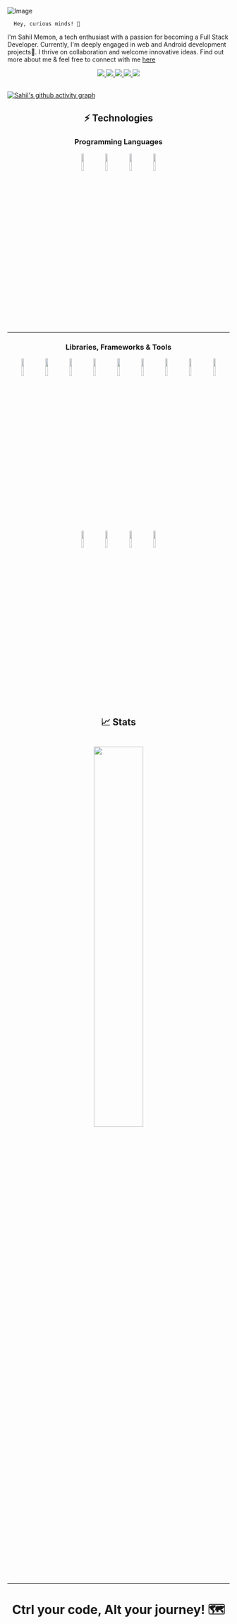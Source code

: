 ![Image](https://i.imgur.com/qGoqmSO.gif)

      Hey, curious minds! 🚀

 I'm Sahil Memon, a tech enthusiast with a passion for becoming a Full Stack Developer. Currently, I'm deeply engaged in web and Android development projects🤺. I thrive on collaboration and welcome innovative ideas. Find out more about me & feel free to connect with me [here](https://msahil.bio.link)
 
<div align="center">
  <a href="mailto:ms.sahilmemon@gmail.com">
    <img src="https://img.shields.io/badge/ms.sahilmemon@gmail.com-D14836?style=for-the-badge&logo=gmail&logoColor=white"/>
  </a>
  <a href="https://www.linkedin.com/in/sahil-memon">
    <img src="https://img.shields.io/badge/sahil%20memon-0077B5?style=for-the-badge&logo=linkedin&logoColor=white"/>  
  </a>
  <a href="https://sahil-memon.vercel.app">
    <img src="https://img.shields.io/badge/Personal%20Website-34A853?style=for-the-badge&logo=google-chrome&logoColor=white"/>    
  </a>
  <a href="https://twitter.com/SamFusedBits">
    <img src="https://img.shields.io/badge/SamFusedBits-000000?style=for-the-badge&logo=X&logoColor=white"/>  
  </a>
  <a>
  <a href="https://discordapp.com/users/1118861913363853323">
    <img src="https://img.shields.io/badge/SamFusedBits-5865F2?style=for-the-badge&logo=discord&logoColor=white"/>
  </a>
</div><br/>
    
[![Sahil's github activity graph](https://github-readme-activity-graph.vercel.app/graph?username=SamFusedBits&bg_color=0f2d3d&color=1cadfb&line=1cadfb&point=1cadfb&area=true&hide_border=true)](https://github.com/ashutosh00710/github-readme-activity-graph)

<h2 align="center">⚡ Technologies</h2>

<div align="center">

### Programming Languages
<p>
  <code><img width="10%" src="https://www.vectorlogo.zone/logos/java/java-ar21.svg"></code>
  <code><img width="10%" src="https://www.vectorlogo.zone/logos/python/python-ar21.svg"></code>
  <code><img width="10%" src="https://www.vectorlogo.zone/logos/javascript/javascript-horizontal.svg"></code>
  <code><img width="10%" src="https://www.vectorlogo.zone/logos/php/php-ar21.svg"></code>
</p>

---

### Libraries, Frameworks & Tools
<p>
  <code><img width="10%" src="https://www.vectorlogo.zone/logos/reactjs/reactjs-ar21.svg"></code>
  <code><img width="10%" src="https://www.vectorlogo.zone/logos/getbootstrap/getbootstrap-ar21.svg"></code>
  <code><img width="10%" src="https://www.vectorlogo.zone/logos/tailwindcss/tailwindcss-ar21.svg"></code>
  <code><img width="10%" src="https://www.vectorlogo.zone/logos/mongodb/mongodb-ar21.svg"></code>
  <code><img width="10%" src="https://www.vectorlogo.zone/logos/mysql/mysql-ar21.svg"></code>
  <code><img width="10%" src="https://www.vectorlogo.zone/logos/firebase/firebase-ar21.svg"></code>
  <code><img width="10%" src="https://www.vectorlogo.zone/logos/git-scm/git-scm-ar21.svg"></code>
  <code><img width="10%" src="https://www.vectorlogo.zone/logos/vercel/vercel-ar21.svg"></code>
  <code><img width="10%" src="https://www.vectorlogo.zone/logos/google_cloud/google_cloud-ar21.svg"></code>
  <code><img width="10%" src="https://www.vectorlogo.zone/logos/visualstudio_code/visualstudio_code-ar21.svg"></code>
  <code><img width="10%" src="https://www.vectorlogo.zone/logos/jetbrains/jetbrains-ar21.svg"></code>
  <code><img width="10%" src="https://www.vectorlogo.zone/logos/linux/linux-ar21.svg"></code>
  <code><img width="10%" src="https://www.vectorlogo.zone/logos/android/android-ar21.svg"></code>
</p>

</div>

<h2 align="center">📈 Stats </h2>
<br>
<div align="center">
   <img width="47%" src="https://github-readme-streak-stats.herokuapp.com/?user=SamFusedBits&theme=tokyonight" />
</div>

<br/><br/>
<hr/>

<h1 align="center">Ctrl your code, Alt your journey! 🗺️</h1>
